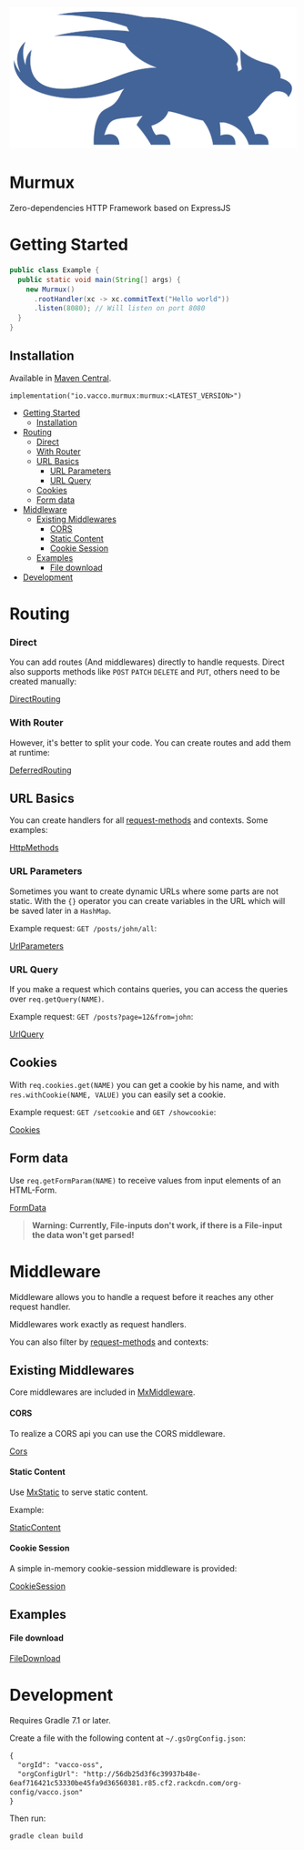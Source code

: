 ![Murmux](./murmux.png)

# Murmux

Zero-dependencies HTTP Framework based on ExpressJS

# Getting Started

```java
public class Example {
  public static void main(String[] args) {
    new Murmux()
      .rootHandler(xc -> xc.commitText("Hello world"))
      .listen(8080); // Will listen on port 8080
  }
}
```

## Installation

Available in [Maven Central](https://mvnrepository.com/artifact/io.vacco.murmux/murmux).

```
implementation("io.vacco.murmux:murmux:<LATEST_VERSION>")
```

- [Getting Started](#getting-started)
  - [Installation](#installation)
- [Routing](#routing)
    - [Direct](#direct)
    - [With Router](#with-router)
  - [URL Basics](#url-basics)
    - [URL Parameters](#url-parameters)
    - [URL Query](#url-query)
  - [Cookies](#cookies)
  - [Form data](#form-data)
- [Middleware](#middleware)
  - [Existing Middlewares](#existing-middlewares)
      - [CORS](#cors)
      - [Static Content](#static-content)
      - [Cookie Session](#cookie-session)
  - [Examples](#examples)
      - [File download](#file-download)
- [Development](#development)

# Routing

### Direct

You can add routes (And middlewares) directly to handle requests. Direct also supports methods like `POST` `PATCH` `DELETE` and `PUT`, others need to be created manually:

[DirectRouting](./src/test/java/examples/DirectRouting.java)

### With Router

However, it's better to split your code. You can create routes and add them at runtime:

[DeferredRouting](./src/test/java/examples/PrefixRouting.java)

## URL Basics

You can create handlers for all [request-methods](https://developer.mozilla.org/en-US/docs/Web/HTTP/Methods) and contexts. Some examples:

[HttpMethods](./src/test/java/examples/HttpMethods.java)

### URL Parameters

Sometimes you want to create dynamic URLs where some parts are not static. With the `{}` operator you can create variables in the URL which will be saved later in a `HashMap`.

Example request: `GET /posts/john/all`:

[UrlParameters](./src/test/java/examples/UrlParameters.java)

### URL Query

If you make a request which contains queries, you can access the queries over `req.getQuery(NAME)`.

Example request: `GET /posts?page=12&from=john`:

[UrlQuery](./src/test/java/examples/UrlParameters.java)

## Cookies

With `req.cookies.get(NAME)` you can get a cookie by his name, and with `res.withCookie(NAME, VALUE)` you can easily set a cookie.

Example request: `GET /setcookie` and `GET /showcookie`:

[Cookies](./src/test/java/examples/Cookies.java)

## Form data

Use `req.getFormParam(NAME)` to receive values from input elements of an HTML-Form.

[FormData](./src/test/java/examples/FormData.java)

> **Warning: Currently, File-inputs don't work, if there is a File-input the data won't get parsed!**

# Middleware

Middleware allows you to handle a request before it reaches any other request handler.

Middlewares work exactly as request handlers.

You can also filter by [request-methods](https://developer.mozilla.org/en-US/docs/Web/HTTP/Methods) and contexts:

## Existing Middlewares

Core middlewares are included in [MxMiddleware](./src/main/java/io/vacco/murmux/middleware).

#### CORS

To realize a CORS api you can use the CORS middleware.

[Cors](./src/test/java/examples/Cors.java)

#### Static Content

Use [MxStatic](./src/main/java/io/vacco/murmux/middleware/MxStatic.java) to serve static content.

Example:

[StaticContent](./src/test/java/examples/StaticContent.java)

#### Cookie Session

A simple in-memory cookie-session middleware is provided:

[CookieSession](./src/test/java/examples/CookieSession.java)

## Examples

#### File download

[FileDownload](./src/test/java/examples/FileDownload.java)

# Development

Requires Gradle 7.1 or later.

Create a file with the following content at `~/.gsOrgConfig.json`:

```
{
  "orgId": "vacco-oss",
  "orgConfigUrl": "http://56db25d3f6c39937b48e-6eaf716421c53330be45fa9d36560381.r85.cf2.rackcdn.com/org-config/vacco.json"
}
```

Then run:

```
gradle clean build
```
